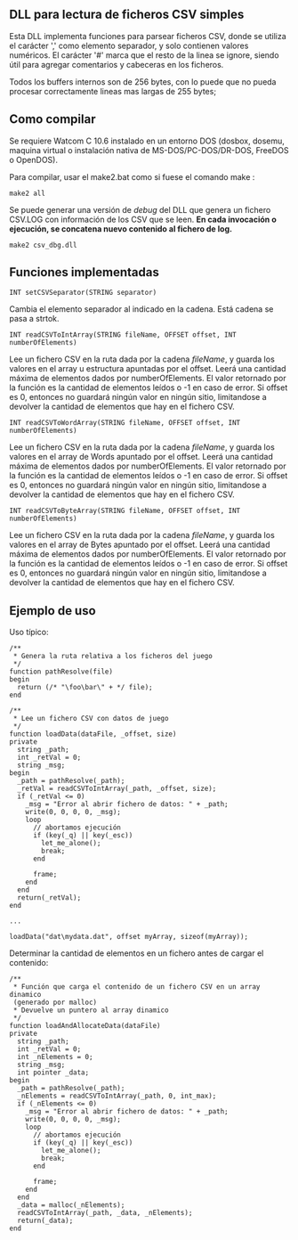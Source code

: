 DLL para lectura de ficheros CSV simples
----------------------------------------

Esta DLL implementa funciones para parsear ficheros CSV, donde se utiliza el
carácter ',' como elemento separador, y solo contienen valores numéricos. El
carácter '#' marca que el resto de la linea se ignore, siendo útil para agregar
comentarios y cabeceras en los ficheros.

Todos los buffers internos son de 256 bytes, con lo puede que no pueda procesar
correctamente lineas mas largas de 255 bytes;

## Como compilar

Se requiere Watcom C 10.6 instalado en un entorno DOS (dosbox, dosemu, maquina virtual
o instalación nativa de MS-DOS/PC-DOS/DR-DOS, FreeDOS o OpenDOS).

Para compilar, usar el make2.bat como si fuese el comando make :

```
make2 all
```

Se puede generar una versión de _debug_ del DLL que genera un fichero CSV.LOG
con información de los CSV que se leen. **En cada invocación o ejecución, se
concatena nuevo contenido al fichero de log.**

```
make2 csv_dbg.dll
```

## Funciones implementadas

`INT setCSVSeparator(STRING separator)`

Cambia el elemento separador al indicado en la cadena. Está cadena se pasa a
strtok.


`INT readCSVToIntArray(STRING fileName, OFFSET offset, INT numberOfElements)`

Lee un fichero CSV en la ruta dada por la cadena *fileName*, y guarda los
valores en el array u estructura apuntadas por el offset. Leerá una cantidad
máxima de elementos dados por numberOfElements. El valor retornado por la
función es la cantidad de elementos leídos o -1 en caso de error.
Si offset es 0, entonces no guardará ningún valor en ningún sitio, limitandose
a devolver la cantidad de elementos que hay en el fichero CSV.

`INT readCSVToWordArray(STRING fileName, OFFSET offset, INT numberOfElements)`

Lee un fichero CSV en la ruta dada por la cadena *fileName*, y guarda los
valores en el array de Words apuntado por el offset. Leerá una cantidad
máxima de elementos dados por numberOfElements. El valor retornado por la
función es la cantidad de elementos leídos o -1 en caso de error.
Si offset es 0, entonces no guardará ningún valor en ningún sitio, limitandose
a devolver la cantidad de elementos que hay en el fichero CSV.

`INT readCSVToByteArray(STRING fileName, OFFSET offset, INT numberOfElements)`

Lee un fichero CSV en la ruta dada por la cadena *fileName*, y guarda los
valores en el array de Bytes apuntado por el offset. Leerá una cantidad
máxima de elementos dados por numberOfElements. El valor retornado por la
función es la cantidad de elementos leídos o -1 en caso de error.
Si offset es 0, entonces no guardará ningún valor en ningún sitio, limitandose
a devolver la cantidad de elementos que hay en el fichero CSV.

## Ejemplo de uso

Uso típico:

```div2
/**
 * Genera la ruta relativa a los ficheros del juego
 */
function pathResolve(file)
begin
  return (/* "\foo\bar\" + */ file);
end

/**
 * Lee un fichero CSV con datos de juego
 */
function loadData(dataFile, _offset, size)
private
  string _path;
  int _retVal = 0;
  string _msg;
begin
  _path = pathResolve(_path);
  _retVal = readCSVToIntArray(_path, _offset, size);
  if (_retVal <= 0)
    _msg = "Error al abrir fichero de datos: " + _path;
    write(0, 0, 0, 0, _msg);
    loop
      // abortamos ejecución
      if (key(_q) || key(_esc))
        let_me_alone();
        break;
      end

      frame;
    end
  end
  return(_retVal);
end

...

loadData("dat\mydata.dat", offset myArray, sizeof(myArray));
```

Determinar la cantidad de elementos en un fichero antes de cargar el contenido:

```div2
/**
 * Función que carga el contenido de un fichero CSV en un array dinamico
 (generado por malloc)
 * Devuelve un puntero al array dinamico
 */
function loadAndAllocateData(dataFile)
private
  string _path;
  int _retVal = 0;
  int _nElements = 0;
  string _msg;
  int pointer _data;
begin
  _path = pathResolve(_path);
  _nElements = readCSVToIntArray(_path, 0, int_max);
  if (_nElements <= 0)
    _msg = "Error al abrir fichero de datos: " + _path;
    write(0, 0, 0, 0, _msg);
    loop
      // abortamos ejecución
      if (key(_q) || key(_esc))
        let_me_alone();
        break;
      end

      frame;
    end
  end
  _data = malloc(_nElements);
  readCSVToIntArray(_path, _data, _nElements);
  return(_data);
end
```

